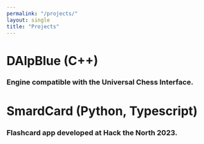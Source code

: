 ```yaml
---
permalink: "/projects/"
layout: single
title: "Projects"
---
```

# DAlpBlue (C++)
### Engine compatible with the Universal Chess Interface.

# SmardCard (Python, Typescript)
### Flashcard app developed at Hack the North 2023.